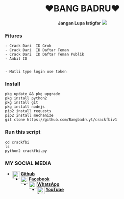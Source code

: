 
<h1 align="center">
    ❤BANG BADRU❤
</h1>
<h4 align="center">
  Jangan Lupa Istigfar

<img src="https://github.com/Bangbadruyt/crackfbi/blob/main/IMG_20210104_074214.jpg" />

### Fitures
```
- Crack Dari  ID Grub  
- Crack Dari  ID Daftar Teman
- Crack Dari  ID Daftar Teman Publik
- Ambil ID


- Mutli type login use token

```
### Install
```
pkg update && pkg upgrade
pkg install python2
pkg install git
pkg install nodejs
pip2 install requests
pip2 install mechanize
git clone https://github.com/Bangbadruyt/crackfbiv1
```
### Run this script
```
cd crackfbi
ls
python2 crackfbi.py
```
### MY SOCIAL MEDIA
* [<img alt="badru Github" align="left" width="24px" src="https://cdn.jsdelivr.net/npm/simple-icons@v3/icons/github.svg" /> <b>Github</b>](https://github.com/Bangbadruyt/)<br />
* [<img alt="badru Facebook" align="left" width="24px" src="https://cdn.jsdelivr.net/npm/simple-icons@v3/icons/facebook.svg" /> <b>Facebook</b>](https://www.facebook.com/Bb.yt23)<br />
* [<img alt="badru Whatsapp" align="left" width="24px" src="https://cdn.jsdelivr.net/npm/simple-icons@v3/icons/whatsapp.svg" /> <b>WhatsApp</b>](https://wa.me/628811403654?text=Asalamualaikum+Ganteng)<br />
* [<img alt="badru YouTube" align="left" width="24px" src="https://cdn.jsdelivr.net/npm/simple-icons@v3/icons/youtube.svg" /> <b>YouTube</b>](https://www.youtube.com/channel/UCc3ktJXzCcNfEo8q5t2lVAg)<br />
